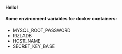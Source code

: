 #### Hello!

#### Some environment variables for docker containers:
-  MYSQL_ROOT_PASSWORD
-  RIZLADB
-  HOST_NAME
-  SECRET_KEY_BASE
